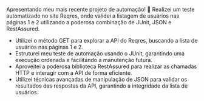 Apresentando meu mais recente projeto de automação! 🚀 Realizei um teste automatizado no site Reqres, onde validei a listagem de usuários nas páginas 1 e 2 utilizando a poderosa combinação de JUnit, JSON e RestAssured.

  - Utilizei o método GET para explorar a API do Reqres, buscando a lista de usuários nas páginas 1 e 2.
  - Estruturei meu teste de automação usando o JUnit, garantindo uma execução ordenada e facilitando a manutenção futura.
  - Aproveitei a poderosa biblioteca RestAssured para realizar as chamadas HTTP e interagir com a API de forma eficiente.
  - Utilizei técnicas avançadas de manipulação de JSON para validar os resultados das respostas da API, garantindo a integridade da lista de usuários.
